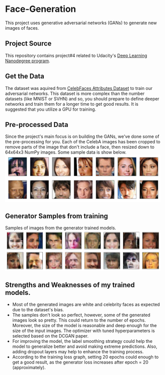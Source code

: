 # Face-Generation
This project uses generative adversarial networks (GANs) to generate new images of faces.

## Project Source

This repository contains project#4 related to Udacity's [Deep Learning Nanodegree program](https://github.com/udacity/deep-learning-v2-pytorch/blob/master/project-face-generation).

## Get the Data

The dataset was aquired from [CelebFaces Attributes Dataset](http://mmlab.ie.cuhk.edu.hk/projects/CelebA.html) to train our adversarial networks.
This dataset is more complex than the number datasets (like MNIST or SVHN) and so, you should prepare to define deeper networks and train them for a longer time to get good results. It is suggested that you utilize a GPU for training.

## Pre-processed Data
Since the project's main focus is on building the GANs, we've done some of the pre-processing for you. Each of the CelebA images has been cropped to remove parts of the image that don't include a face, then resized down to 64x64x3 NumPy images. Some sample data is show below.
![processed face data](https://github.com/Nourah-AlMutlaq/Face-Generation/blob/main/processed_face_data.png?raw=true)

## Generator Samples from training
Samples of images from the generator trained models.
![Output](https://github.com/Nourah-AlMutlaq/Face-Generation/blob/main/output.png?raw=true)

## Strengths and Weaknesses of my trained models.
- Most of the generated images are white and celebrity faces as expected due to the dataset's bias.
- The samples don't look so perfect, however, some of the generated images look so pretty. This could return to the number of epochs. Moreover, the size of the model is reasonable and deep enough for the size of the input images. The optimizer with tuned hyperparameters is selected based on the DCGAN paper.
- For improving the model, the label smoothing strategy could help the model to generalize better and avoid making extreme predictions. Also, adding dropout layers may help to enhance the training process.
- According to the training loss graph, setting 20 epochs could enough to get a good result, as the generator loss increases after epoch = 20 (approximately).
